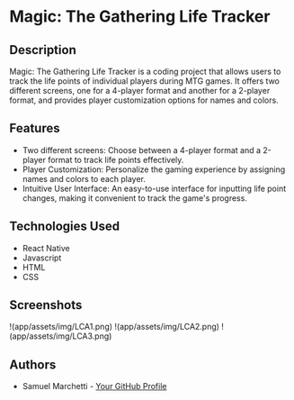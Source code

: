 # Magic: The Gathering Life Tracker

## Description

Magic: The Gathering Life Tracker is a coding project that allows users to track the life points of individual players during MTG games. It offers two different screens, one for a 4-player format and another for a 2-player format, and provides player customization options for names and colors.

## Features

-   Two different screens: Choose between a 4-player format and a 2-player format to track life points effectively.
-   Player Customization: Personalize the gaming experience by assigning names and colors to each player.
-   Intuitive User Interface: An easy-to-use interface for inputting life point changes, making it convenient to track the game's progress.

## Technologies Used

-   React Native
-   Javascript
-   HTML
-   CSS

## Screenshots

!(app/assets/img/LCA1.png) !(app/assets/img/LCA2.png) !(app/assets/img/LCA3.png)

## Authors

-   Samuel Marchetti - [Your GitHub Profile](https://github.com/your-username)
